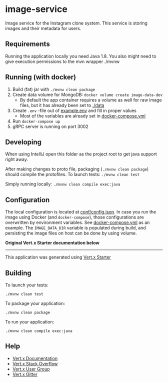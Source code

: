 # image-service

Image service for the Instagram clone system. This service is storing images and their metadata for users.

## Requirements

Running the application locally you need Java 1.8.
You also might need to give execution permissions to the mvn wrapper ./mvnw

## Running (with docker)

1. Build (fat) jar with `./mvnw clean package`
2. Create data volume for MongoDB: `docker volume create image-data-dev`
    * By default the app container requires a volume as well for raw image files, but it has already been set to [./data](./data)
3. Create `.env` -file out of [example.env](example.env) and fill in proper values
    * Most of the variables are already set in [docker-compose.yml](docker-compose.yml)
4. Run `docker-compose up`
5. gRPC server is running on port 3002

## Developing

When using IntelliJ open this folder as the project root to get java support right away.

After making changes to proto file, packaging (`./mvnw clean package`) should compile the protofiles.
To launch tests:
`./mvnw clean test`

Simply running locally:
`./mvnw clean compile exec:java`

## Configuration

The local configuration is located at [conf/config.json](conf/config.json). In case you run the image using Docker (and `docker-compose`), those configurations are overwritten by environment variables. See [docker-compose.yml](docker-compose.yml) as an example. The `IMAGE_DATA_DIR` variable is populated during build, and persisting the image files on host can be done by using volume. 


**Original Vert.x Starter documentation below**

----

This application was generated using [Vert.x Starter](http://start.vertx.io)

## Building

To launch your tests:
```
./mvnw clean test
```

To package your application:
```
./mvnw clean package
```

To run your application:
```
./mvnw clean compile exec:java
```

## Help

* [Vert.x Documentation](https://vertx.io/docs/)
* [Vert.x Stack Overflow](https://stackoverflow.com/questions/tagged/vert.x?sort=newest&pageSize=15)
* [Vert.x User Group](https://groups.google.com/forum/?fromgroups#!forum/vertx)
* [Vert.x Gitter](https://gitter.im/eclipse-vertx/vertx-users)


